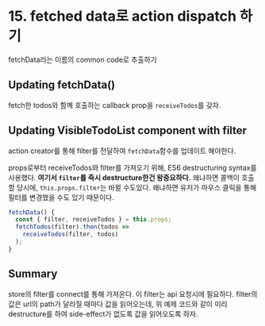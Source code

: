 # 15. fetched data로 action dispatch 하기

fetchData라는 이름의 common code로 추출하기

## Updating fetchData()

fetch한 todos와 함꼐 호출하는 callback prop을 `receiveTodos`를 갖자.


## Updating VisibleTodoList component with filter

action creator를 통해 filter를 전달하여 `fetchData`함수를 업데이트 해야한다.

props로부터 receiveTodos와 filter를 가져오기 위해, ES6 destructuring syntax를 사용했다. **여기서 `filter`를 즉시 destructure한건 왕중요하다.** 왜냐하면 콜백이 호출할 당시에, `this.props.filter`는 바뀔 수도있다. 왜냐하면 유저가 마우스 클릭을 통해 필터를 변경했을 수도 있기 때문이다.

```javascript
fetchData() {
  const { filter, receiveTodos } = this.props;
  fetchTodos(filter).then(todos =>
    receiveTodos(filter, todos)
  );
}
```

## Summary

store의 filter를 connect를 통해 가져온다. 이 filter는 api 요청시에 필요하다. filter의 값은 url의 path가 달라질 때마다 값을 읽어오는데, 위 예제 코드와 같이 미리 destructure를 하여 side-effect가 없도록 값을 읽어오도록 하자.